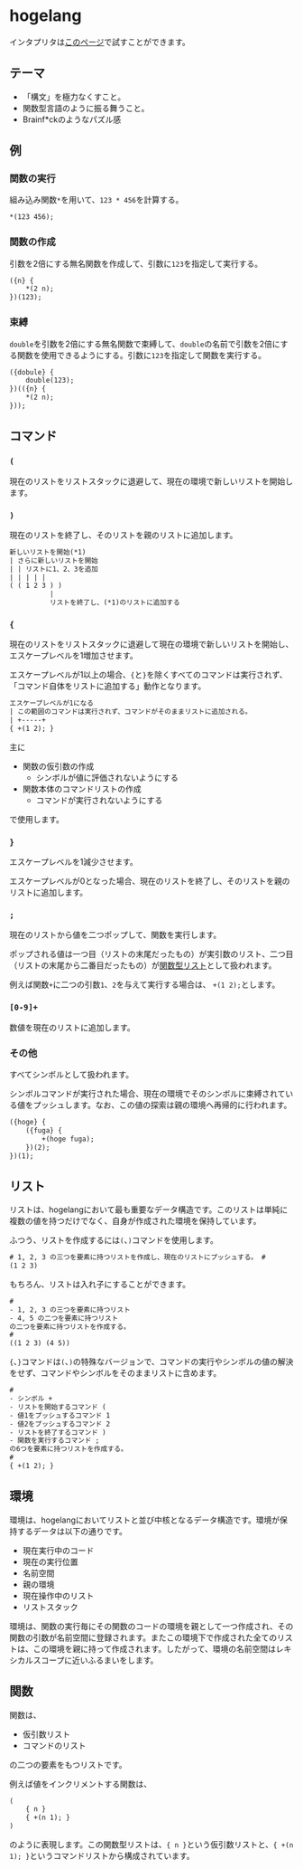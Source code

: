 # hogelang

インタプリタは[このページ](https://yukitomoda.github.io/hogelang/demo.html)で試すことができます。

## テーマ

- 「構文」を極力なくすこと。
- 関数型言語のように振る舞うこと。
- Brainf\*ckのようなパズル感

## 例

### 関数の実行

組み込み関数`*`を用いて、`123 * 456`を計算する。

```txt
*(123 456);
```

### 関数の作成

引数を2倍にする無名関数を作成して、引数に`123`を指定して実行する。

```txt
({n} {
    *(2 n);
})(123);
```

### 束縛

`double`を引数を2倍にする無名関数で束縛して、`double`の名前で引数を2倍にする関数を使用できるようにする。引数に`123`を指定して関数を実行する。

```txt
({dobule} {
    double(123);
})(({n} {
    *(2 n);
}));
```

## コマンド

### `(`

現在のリストをリストスタックに退避して、現在の環境で新しいリストを開始します。

### `)`

現在のリストを終了し、そのリストを親のリストに追加します。

```txt
新しいリストを開始(*1)
| さらに新しいリストを開始
| | リストに1、2、3を追加
| | | | |
( ( 1 2 3 ) )
          |
          リストを終了し、(*1)のリストに追加する
```

### `{`

現在のリストをリストスタックに退避して現在の環境で新しいリストを開始し、エスケープレベルを1増加させます。

エスケープレベルが1以上の場合、`{`と`}`を除くすべてのコマンドは実行されず、「コマンド自体をリストに追加する」動作となります。

```txt
エスケープレベルが1になる
| この範囲のコマンドは実行されず、コマンドがそのままリストに追加される。
| +-----+
{ +(1 2); }
```

主に

- 関数の仮引数の作成
  - シンボルが値に評価されないようにする
- 関数本体のコマンドリストの作成
  - コマンドが実行されないようにする

で使用します。

### `}`

エスケープレベルを1減少させます。

エスケープレベルが0となった場合、現在のリストを終了し、そのリストを親のリストに追加します。

### `;`

現在のリストから値を二つポップして、関数を実行します。

ポップされる値は一つ目（リストの末尾だったもの）が実引数のリスト、二つ目（リストの末尾から二番目だったもの）が[関数型リスト](#関数)として扱われます。

例えば関数`+`に二つの引数`1`、`2`を与えて実行する場合は、 `+(1 2);`とします。

### `[0-9]+`

数値を現在のリストに追加します。

### その他

すべてシンボルとして扱われます。

シンボルコマンドが実行された場合、現在の環境でそのシンボルに束縛されている値をプッシュします。なお、この値の探索は親の環境へ再帰的に行われます。

```txt
({hoge} {
    ({fuga} {
        +(hoge fuga);
    })(2);
})(1);
```

## リスト

リストは、hogelangにおいて最も重要なデータ構造です。このリストは単純に複数の値を持つだけでなく、自身が作成された環境を保持しています。

ふつう、リストを作成するには`(`、`)`コマンドを使用します。

```txt
# 1, 2, 3 の三つを要素に持つリストを作成し、現在のリストにプッシュする。 #
(1 2 3)
```

もちろん、リストは入れ子にすることができます。

```txt
#
- 1, 2, 3 の三つを要素に持つリスト
- 4, 5 の二つを要素に持つリスト
の二つを要素に持つリストを作成する。
#
((1 2 3) (4 5))
```

`{`、`}`コマンドは`(`、`)`の特殊なバージョンで、コマンドの実行やシンボルの値の解決をせず、コマンドやシンボルをそのままリストに含めます。

```txt
#
- シンボル +
- リストを開始するコマンド (
- 値1をプッシュするコマンド 1
- 値2をプッシュするコマンド 2
- リストを終了するコマンド )
- 関数を実行するコマンド ;
の6つを要素に持つリストを作成する。
#
{ +(1 2); }
```

## 環境

環境は、hogelangにおいてリストと並び中核となるデータ構造です。環境が保持するデータは以下の通りです。

- 現在実行中のコード
- 現在の実行位置
- 名前空間
- 親の環境
- 現在操作中のリスト
- リストスタック

環境は、関数の実行毎にその関数のコードの環境を親として一つ作成され、その関数の引数が名前空間に登録されます。またこの環境下で作成された全てのリストは、この環境を親に持って作成されます。したがって、環境の名前空間はレキシカルスコープに近いふるまいをします。

## 関数

関数は、

- 仮引数リスト
- コマンドのリスト

の二つの要素をもつリストです。

例えば値をインクリメントする関数は、

```txt
(
    { n }
    { +(n 1); }
)
```

のように表現します。この関数型リストは、`{ n }`という仮引数リストと、`{ +(n 1); }`というコマンドリストから構成されています。
